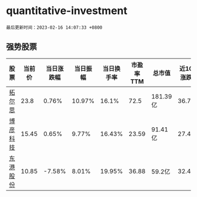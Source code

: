 # quantitative-investment

`最后更新时间：2023-02-16 14:07:33 +0800`

## 强势股票

|股票|当前价|当日涨跌幅|当日振幅|当日换手率|市盈率TTM|总市值|近10日涨跌幅|
|----|----|----|----|----|----|----|----|
|[拓尔思](https://xueqiu.com/S/SZ300229)|23.8|0.76%|10.97%|16.1%|72.5|181.39亿|36.78%|
|[博彦科技](https://xueqiu.com/S/SZ002649)|15.45|0.65%|9.77%|16.43%|23.59|91.41亿|27.48%|
|[东港股份](https://xueqiu.com/S/SZ002117)|10.85|-7.58%|8.01%|19.95%|36.88|59.2亿|32.48%|
